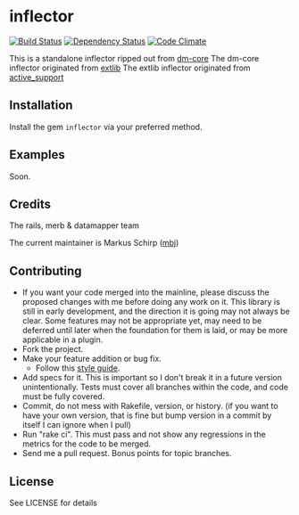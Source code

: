 inflector
=========

[![Build Status](https://secure.travis-ci.org/mbj/inflector.png)](http://travis-ci.org/mbj/inflector)
[![Dependency Status](https://gemnasium.com/mbj/inflector.png)](https://gemnasium.com/mbj/inflector)
[![Code Climate](https://codeclimate.com/badge.png)](https://codeclimate.com/github/mbj/inflector)

This is a standalone inflector ripped out from [dm-core](https://github.com/datamapper/dm-core)
The dm-core inflector originated from [extlib](https://github.com/datamapper/extlib) 
The extlib inflector originated from [active_support](https://github.com/rails/rails)

Installation
------------

Install the gem ```inflector``` via your preferred method.

Examples
--------

Soon.

Credits
-------

The rails, merb & datamapper team

The current maintainer is Markus Schirp ([mbj](https://github.com/mbj))

Contributing
-------------

* If you want your code merged into the mainline, please discuss the proposed changes with me before doing any work on it. This library is still in early development, and the direction it is going may not always be clear. Some features may not be appropriate yet, may need to be deferred until later when the foundation for them is laid, or may be more applicable in a plugin.
* Fork the project.
* Make your feature addition or bug fix.
  * Follow this [style guide](https://github.com/dkubb/styleguide).
* Add specs for it. This is important so I don't break it in a future version unintentionally. Tests must cover all branches within the code, and code must be fully covered.
* Commit, do not mess with Rakefile, version, or history. (if you want to have your own version, that is fine but bump version in a commit by itself I can ignore when I pull)
* Run "rake ci". This must pass and not show any regressions in the metrics for the code to be merged.
* Send me a pull request. Bonus points for topic branches.

License
-------

See LICENSE for details
